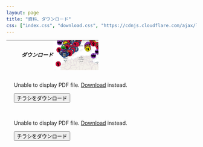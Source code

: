 ```yaml
---
layout: page
title: "資料、ダウンロード"
css: ["index.css", "download.css", "https://cdnjs.cloudflare.com/ajax/libs/font-awesome/4.7.0/css/font-awesome.min.css"]
---
```


<table style="table-layout: fixed; padding: 0; margin:0; width: 100%; min-width: 400px; height: 80px; max-height:80px; background-image:url('/assets/img/top_bg.png')">
  <tr>
    <td style="padding: 0; margin:0; height:80px;">
      <div style="margin-left: 40px; text-align: middle;display:block;"><h5><span class="afz-heading-colored">ダウンロード</span></h5></div>
    </td>
    <td style="padding: 0; margin:0; height:80px;">
      <img src="/assets/img/top-image-right.png" style="float: right; height: 80px; margin-left: 0px;" />
    </td>
  </tr>
</table>

<div style="padding-left: 20px; padding-right: 20px">

<br>

<p>

<object data="/assets/afz.pdf#navpanes=0" type="application/pdf" width="100%" height="500px">
  <p>Unable to display PDF file. <a href="https://drive.google.com/file/d/1PT9eS5mkG6AiULxku66JCMEyWpMgzTt2/view">Download</a> instead.</p>
</object>

<button class="btnic" type="submit" onclick="window.open('https://drive.google.com/file/d/1PT9eS5mkG6AiULxku66JCMEyWpMgzTt2/view')"><i class="fa fa-download"></i> チラシをダウンロード</button>

</p>

<br>

<p>

<object data="/assets/NoIsraeliProducts.pdf#navpanes=0" type="application/pdf" width="100%" height="500px">
  <p>Unable to display PDF file. <a href="https://drive.google.com/file/d/1P-VdQHfjQB9Rnln0kFVdhP4tqkrq9ibD/view">Download</a> instead.</p>
</object>

<button class="btnic" type="submit" onclick="window.open('https://drive.google.com/file/d/1P-VdQHfjQB9Rnln0kFVdhP4tqkrq9ibD/view')"><i class="fa fa-download"></i> チラシをダウンロード</button>

</p>

<br>

</div>

